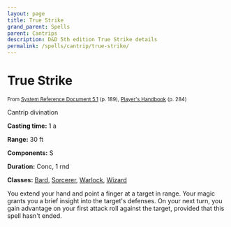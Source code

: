 ```yaml
---
layout: page
title: True Strike
grand_parent: Spells
parent: Cantrips 
description: D&D 5th edition True Strike details
permalink: /spells/cantrip/true-strike/
---
```


# True Strike

<small>From <a target="_blank" href="https://media.wizards.com/2016/downloads/DND/SRD-OGL_V5.1.pdf">System Reference Document 5.1</a> (p. 189), <a target="_blank" href="https://dnd.wizards.com/products/tabletop-games/rpg-products/rpg_playershandbook">Player's Handbook</a> (p. 284)</small>


Cantrip divination

**Casting time:** 1 a

**Range:** 30 ft

**Components:** S 

**Duration:** Conc, 1 rnd

**Classes:** [Bard](/classes/bard/), [Sorcerer](/classes/sorcerer/), [Warlock](/classes/warlock/), [Wizard](/classes/wizard/)

You extend your hand and point a finger at a target in range. Your magic grants you a brief insight into the target's defenses. On your next turn, you gain advantage on your first attack roll against the target, provided that this spell hasn't ended.
